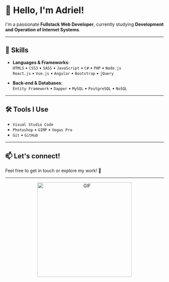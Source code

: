 # 👋 Hello, I'm Adriel!

I'm a passionate **Fullstack Web Developer**, currently studying **Development and Operation of Internet Systems**.

---

## 🧠 Skills

- **Languages & Frameworks**:  
  `HTML5` • `CSS3` • `SASS` • `JavaScript` • `C#` • `PHP` • `Node.js`  
  `React.js` • `Vue.js` • `Angular` • `Bootstrap` • `jQuery`

- **Back-end & Databases**:  
  `Entity Framework` • `Dapper` • `MySQL` • `PostgreSQL` • `NoSQL`

---

## 🛠️ Tools I Use

- `Visual Studio Code`  
- `Photoshop` • `GIMP` • `Vegas Pro`  
- `Git` • `GitHub`

---

## 📫 Let's connect!

Feel free to get in touch or explore my work! 🚀

---

<p align="center">
  <img alt="GIF" src="https://i.pinimg.com/originals/e4/26/70/e426702edf874b181aced1e2fa5c6cde.gif" width="300"/>
</p>
